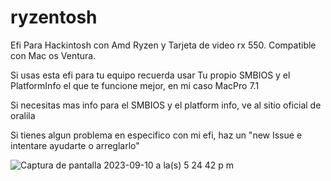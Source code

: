 # ryzentosh
Efi Para Hackintosh con Amd Ryzen y Tarjeta de video rx 550.
Compatible con Mac os Ventura.

Si usas esta efi para tu equipo recuerda usar Tu propio SMBIOS y el PlatformInfo el que te funcione mejor, en mi caso MacPro 7.1

Si necesitas mas info para el SMBIOS y el platform info, ve al sitio oficial de oralila 

Si tienes algun problema en especifico con mi efi, haz un "new Issue e intentare ayudarte o arreglarlo"

![Captura de pantalla 2023-09-10 a la(s) 5 24 42 p m](https://github.com/AriSophDev/ryzentosh/assets/111167233/3b52766d-9e3f-4ff4-a1b5-e54e56e4b356)

